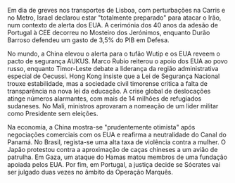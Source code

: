 Em dia de greves nos transportes de Lisboa, com perturbações na Carris e no Metro, Israel declarou estar "totalmente preparado" para atacar o Irão, num contexto de alerta dos EUA. A cerimónia dos 40 anos da adesão de Portugal à CEE decorreu no Mosteiro dos Jerónimos, enquanto Durão Barroso defendeu um gasto de 3,5% do PIB em Defesa.

No mundo, a China elevou o alerta para o tufão Wutip e os EUA reveem o pacto de segurança AUKUS. Marco Rubio reiterou o apoio dos EUA ao povo russo, enquanto Timor-Leste debate a liderança da região administrativa especial de Oecussi. Hong Kong insiste que a Lei de Segurança Nacional trouxe estabilidade, mas a sociedade civil timorense critica a falta de transparência na nova lei da educação. A crise global de deslocações atinge números alarmantes, com mais de 14 milhões de refugiados sudaneses. No Mali, ministros aprovaram a nomeação de um líder militar como Presidente sem eleições.

Na economia, a China mostra-se "prudentemente otimista" após negociações comerciais com os EUA e reafirma a neutralidade do Canal do Panamá. No Brasil, regista-se uma alta taxa de violência contra a mulher. O Japão protestou contra a aproximação de caças chineses a um avião de patrulha. Em Gaza, um ataque do Hamas matou membros de uma fundação apoiada pelos EUA. Por fim, em Portugal, a justiça decide se Sócrates vai ser julgado duas vezes no âmbito da Operação Marquês.